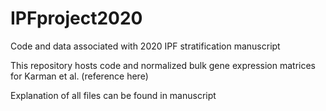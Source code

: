 # IPFproject2020
Code and data associated with 2020 IPF stratification manuscript

This repository hosts code and normalized bulk gene expression matrices for Karman et al. (reference here)

Explanation of all files can be found in manuscript
